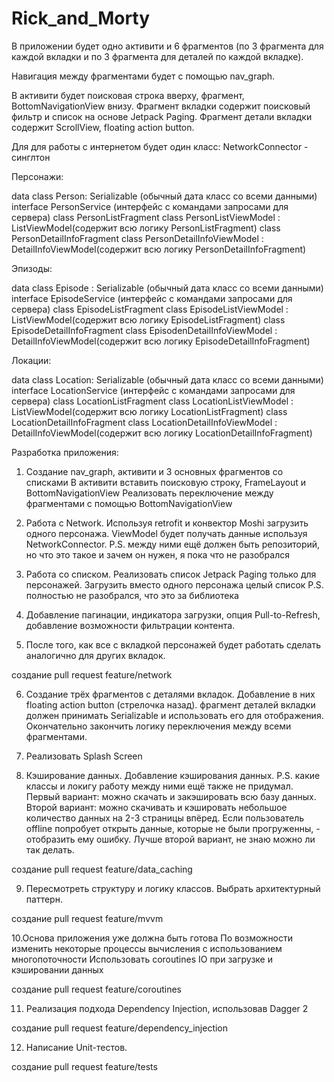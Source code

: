 # Rick_and_Morty

В приложении будет одно активити и 6 фрагментов (по 3 фрагмента для каждой вкладки и по 3 фрагмента для деталей по каждой вкладке).

Навигация между фрагментами будет с помощью nav_graph.

В активити будет поисковая строка вверху, фрагмент, BottomNavigationView внизу.
Фрагмент вкладки содержит поисковый фильтр и список на основе Jetpack Paging.
Фрагмент детали вкладки содержит ScrollView, floating action button.

Для для работы с интернетом будет один класс: NetworkConnector  - синглтон

Персонажи:

data class Person: Serializable (обычный дата класс со всеми данными)
interface PersonService (интерфейс  с командами запросами для сервера)
class PersonListFragment
class PersonListViewModel : ListViewModel(содержит всю логику PersonListFragment)
class PersonDetailInfoFragment
class PersonDetailInfoViewModel : DetailInfoViewModel(содержит всю логику PersonDetailInfoFragment)

Эпизоды:

data class Episode : Serializable  (обычный дата класс со всеми данными)
interface EpisodeService (интерфейс  с командами запросами для сервера)
class EpisodeListFragment
class EpisodeListViewModel : ListViewModel(содержит всю логику EpisodeListFragment)
class EpisodeDetailInfoFragment
class EpisodenDetailInfoViewModel : DetailInfoViewModel(содержит всю логику EpisodeDetailInfoFragment)

Локации:

data class Location: Serializable (обычный дата класс со всеми данными)
interface LocationService (интерфейс  с командами запросами для сервера)
class LocationListFragment
class LocationListViewModel : ListViewModel(содержит всю логику LocationListFragment)
class LocationDetailInfoFragment
class LocationDetailInfoViewModel : DetailInfoViewModel(содержит всю логику LocationDetailInfoFragment)

Разработка приложения:
1. Создание nav_graph, активити и 3 основных фрагментов со списками
В активити вставить поисковую строку, FrameLayout и BottomNavigationView
Реализовать переключение между фрагментами с помощью BottomNavigationView

2. Работа с Network. Используя retrofit и конвектор Moshi загрузить одного персонажа.
ViewModel будет получать данные используя NetworkConnector.
P.S. между ними ещё должен быть репозиторий, но что это такое и зачем он нужен, я пока что не разобрался

3. Работа со списком. Реализовать список Jetpack Paging только для персонажей. Загрузить вместо одного персонажа целый список
P.S. полностью не разобрался, что это за библиотека
 
4. Добавление пагинации, индикатора загрузки, опция Pull-to-Refresh, добавление возможности фильтрации контента.

5. После того, как все с вкладкой персонажей будет работать сделать аналогично для других вкладок.

создание pull request feature/network

6. Создание трёх фрагментов с деталями вкладок. Добавление в них floating action button (стрелочка назад).
фрагмент деталей вкладки должен принимать Serializable и использовать его для отображения.
Окончательно закончить логику переключения между всеми фрагментами.

7. Реализовать Splash Screen

8. Кэширование данных. Добавление кэширования данных.
P.S. какие классы  и локигу работу между ними ещё также не придумал.
      Первый вариант: можно скачать и закэшировать всю базу данных.
      Второй вариант: можно скачивать и кэшировать небольшое количество данных на 2-3 страницы впёред. 
 Если пользователь offline попробует открыть данные, которые не были прогруженны, - отобразить ему ошибку.
 Лучше второй вариант, не знаю можно ли так делать.
     
создание pull request feature/data_caching

9. Пересмотреть структуру и логику классов. Выбрать архитектурный паттерн.

создание pull request feature/mvvm

10.Основа приложения уже должна быть готова
По возможности изменить некоторые процессы вычисления c использованием многопоточности
Использовать coroutines IO при загрузке и кэшировании данных

создание pull request feature/coroutines

11. Реализация подхода Dependency Injection, использовав Dagger 2

создание pull request feature/dependency_injection

12. Написание Unit-тестов.

создание pull request feature/tests
